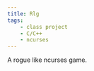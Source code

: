 ```yaml
---
title: Rlg
tags:
    - class project
    - C/C++
    - ncurses
---
```

A rogue like ncurses game.